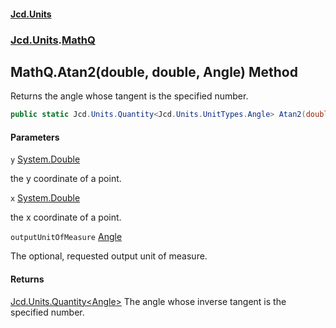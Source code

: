#### [Jcd.Units](index.md 'index')
### [Jcd.Units](Jcd.Units.md 'Jcd.Units').[MathQ](MathQ.md 'Jcd.Units.MathQ')

## MathQ.Atan2(double, double, Angle) Method

Returns the angle whose tangent is the specified number.

```csharp
public static Jcd.Units.Quantity<Jcd.Units.UnitTypes.Angle> Atan2(double y, double x, Jcd.Units.UnitTypes.Angle? outputUnitOfMeasure=null);
```
#### Parameters

<a name='Jcd.Units.MathQ.Atan2(double,double,Jcd.Units.UnitTypes.Angle).y'></a>

`y` [System.Double](https://docs.microsoft.com/en-us/dotnet/api/System.Double 'System.Double')

the y coordinate of a point.

<a name='Jcd.Units.MathQ.Atan2(double,double,Jcd.Units.UnitTypes.Angle).x'></a>

`x` [System.Double](https://docs.microsoft.com/en-us/dotnet/api/System.Double 'System.Double')

the x coordinate of a point.

<a name='Jcd.Units.MathQ.Atan2(double,double,Jcd.Units.UnitTypes.Angle).outputUnitOfMeasure'></a>

`outputUnitOfMeasure` [Angle](Angle.md 'Jcd.Units.UnitTypes.Angle')

The optional, requested output unit of measure.

#### Returns
[Jcd.Units.Quantity&lt;](Quantity_TUnit_.md 'Jcd.Units.Quantity<TUnit>')[Angle](Angle.md 'Jcd.Units.UnitTypes.Angle')[&gt;](Quantity_TUnit_.md 'Jcd.Units.Quantity<TUnit>')
The angle whose inverse tangent is the specified number.